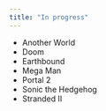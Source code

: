 ```yaml
---
title: "In progress"
---
```


* Another World
* Doom
* Earthbound
* Mega Man
* Portal 2
* Sonic the Hedgehog
* Stranded II
